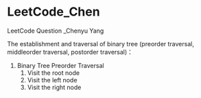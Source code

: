 # LeetCode_Chen
LeetCode Question _Chenyu Yang

The establishment and traversal of binary tree (preorder traversal, middleorder traversal, postorder traversal)：

1. Binary Tree Preorder Traversal
   1. Visit the root node 
   2. Visit the left node
   3. Visit the right node
